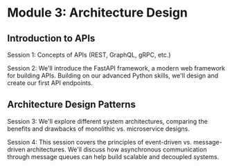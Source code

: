 # Module 3: Architecture Design

## Introduction to APIs

Session 1: Concepts of APIs (REST, GraphQL, gRPC, etc.)

Session 2: We'll introduce the FastAPI framework, a modern web framework for building APIs. Building on our advanced Python skills, we'll design and create our first API endpoints.


## Architecture Design Patterns

Session 3: We'll explore different system architectures, comparing the benefits and drawbacks of monolithic vs. microservice designs.

Session 4: This session covers the principles of event-driven vs. message-driven architectures. We'll discuss how asynchronous communication through message queues can help build scalable and decoupled systems.
